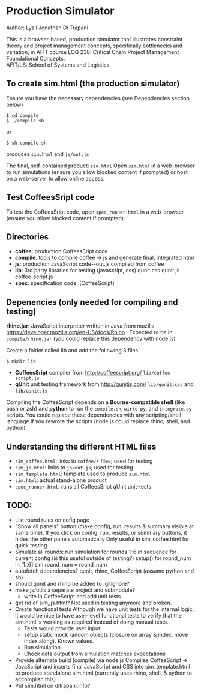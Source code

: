 Production Simulator
========================================================================

Author: Lyall Jonathan Di Trapani

This is a browser-based, production simulator that illustrates 
constraint theory and project management concepts, specifically 
bottlenecks and variation, in AFIT course LOG 238:  Critical Chain 
Project Management Foundational Concepts.  
AFIT/LS:  School of Systems and Logistics.


To create sim.html (the production simulator)
------------------------------------------------------------------------
Ensure you have the necessary dependencies 
(see Dependencies section below)

    $ cd compile
    $ ./compile.sh

or

    $ sh compile.sh

produces `sim.html` and `js/out.js`

The final, self-contained product:  `sim.html`
Open `sim.html` in a web-browser to run simulations (ensure you allow 
blocked content if prompted) or host on a web-server to allow online 
access.


Test CoffeesSript code
------------------------------------------------------------------------
To test the CoffeesSript code, open `spec_runner.html` in a web-browser 
(ensure you allow blocked content if prompted).


Directories
------------------------------------------------------------------------
- **coffee**:   production CoffeesSript code
- **compile**:  tools to compile coffee -> js and 
                generate final, integrated html
- **js**:       production JavaScript code--out.js compiled from coffee
- **lib**:      3rd party libraries for testing (javascript, css)
                qunit.css qunit.js coffee-script.js
- **spec**:     specification code, (CoffeeScript)


Depenencies (only needed for compiling and testing)
------------------------------------------------------------------------
**rhino.jar**: JavaScript interpreter written in Java from mozilla
https://developer.mozilla.org/en-US/docs/Rhino .
Expected to be in
`compile/rhino.jar`
(you could replace this dependency with node.js)


Create a folder called lib and add the following 3 files

    $ mkdir lib

- **CoffeesSript** compiler from http://coffeescript.org/ 
`lib/coffee-script.js`
- **qUnit** unit testing framework from http://qunitjs.com/
`lib/qunit.css`
and
`lib/qunit.js`

Compiling the CoffeeScript depends on a **Bourne-compatible shell** 
(like bash or zsh) and **python** to run the `compile.sh`, `wirte.py`, 
and `integrate.py` scripts.  You could replace these dependencies with 
any scripting/shell language if you rewrote the scripts (node.js could
replace rhino, shell, and python).


Understanding the different HTML files
------------------------------------------------------------------------
- `sim_coffee.html`:     links to `coffee/*` files; used for testing
- `sim_js.html`:         links to `js/out.js`; used for testing
- `sim_template.html`:   template used to produce `sim.html`
- `sim.html`:            actual stand-alone product
- `spec_runner.html`:    runs all CoffeesSript qUnit unit-tests


TODO:
------------------------------------------------------------------------
- List round rules on cofig page
- "Show all panels" button (make config, run, results & summary visible
  at same time).  If you click on config, run, results, or summary 
  buttons, it hides the other panels automatically
  Only useful in sim\_coffee.html for quick testing
- Simulate all rounds:  run simulation for rounds 1-6 in sequence for 
  current config (is this useful outside of testing?)
    setup()
    for round_num in [1..6]
        sim.round_num = round_num
- autofetch dependencies?  qunit, rhino, CoffeeScript
  (assume python and sh)
- should qunit and rhino be added to .gitignore?
- make js/utils a seperate project and submodule?
    - write in CoffeeScript and add unit tests
- get rid of sim\_js.html?  Not used in testing anymore and broken.
- Create functional tests
    Although we have unit tests for the internal logic,
    it would be nice to have user-level functional tests to verify that 
    the sim.html is working as required instead of doing manual tests.
    - Tests would provide user input
    - setup static mock random objects 
      (closure on array & index, move index along).  Known values.
    - Run simulation
    - Check data output from simulation matches expectations
- Provide alternate build (compile) via node.js 
  Compiles CoffeeScript -> JavaScript and inserts final JavaScript and CSS
  into sim\_template.html to produce standalone sim.html
  (currently uses rhino, shell, & python to accomplish this)
- Put sim.html on ditrapani.info?
